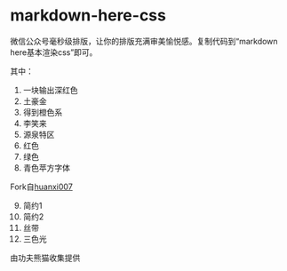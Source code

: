 # markdown-here-css
微信公众号毫秒级排版，让你的排版充满审美愉悦感。复制代码到“markdown here基本渲染css”即可。

其中：

1. 一块输出深红色
2. 土豪金
3. 得到橙色系
4. 李笑来
5. 源泉特区
6. 红色
7. 绿色
8. 青色苹方字体

Fork自[huanxi007](https://github.com/huanxi007/markdown-here-css)

9. 简约1
10. 简约2
11. 丝带
12. 三色光

由功夫熊猫收集提供
